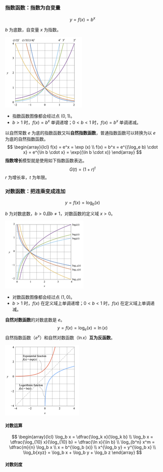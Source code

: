### 指数函数：指数为自变量

$$
y = f(x) = b^x
$$

$b$ 为底数，自变量 $x$ 为指数。

<img src="./_Resources/exponential_function.png" style="zoom:25%;" />

- 指数函数图像都会经过点 $(0, 1)$。
- $b > 1$ 时，$f(x)=b^x$ 单调递增；$0<b<1$ 时，$f(x)=b^x$ 单调递减。

以自然常数 $e$ 为底的指数函数又叫**自然指数函数**，普通指数函数可以转换为以 $e$ 为底的自然指数函数。
$$
\begin{array}{lcl}
f(x) = e^x = \exp (x) \\
f(x) = b^x = e^{(\log_e b) \cdot x} = e^{\ln b \cdot x} = \exp{(\ln b \cdot x)}
\end{array}
$$
**指数增长**模型就是使用如下指数函数表达。
$$
G(t) = (1+r)^t
$$
$r$ 为增长率，$t$ 为年限。



### 对数函数：把连乘变成连加

$$
y = f(x) = \log_b {(x)}
$$

$b$ 为对数底数，$b>0 且 b \neq 1$，对数函数的定义域 $x > 0$。

<img src="./_Resources/logarithmic_function.png" style="zoom:25%;" />

- 对数函数图像都会经过点 $(1, 0)$。
- $b>1$  时，$f(x)$ 在定义域上单调递增；$0<b<1$ 时，$f(x)$ 在定义域上单调递减。

**自然对数函数**的对数底数是 $e$。
$$
y = f(x) = \log_e(x) = \ln (x)
$$
自然指数函数（$e^x$）和自然对数函数（$\ln x$）**互为反函数**。

<img src="./_Resources/exp_loge_function.png" style="zoom:25%;" />

#### 对数运算

$$
\begin{array}{lcl}
\log_b x = \dfrac{\log_k x}{\log_k b} \\
\log_b x = \dfrac{\log_{10} x}{\log_{10} b} = \dfrac{\ln x}{\ln b} \\
\log_{b^n} x^m = \dfrac{m}{n} \log_b x \\
x = b^{\log_b (x)} \\
x^{\log_b y} = y^{\log_b x} \\
\log_b{xyz} = \log_b x + \log_b y + \log_b z
\end{array}
$$

#### 对数刻度

